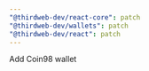```yaml
---
"@thirdweb-dev/react-core": patch
"@thirdweb-dev/wallets": patch
"@thirdweb-dev/react": patch
---
```


Add Coin98 wallet
